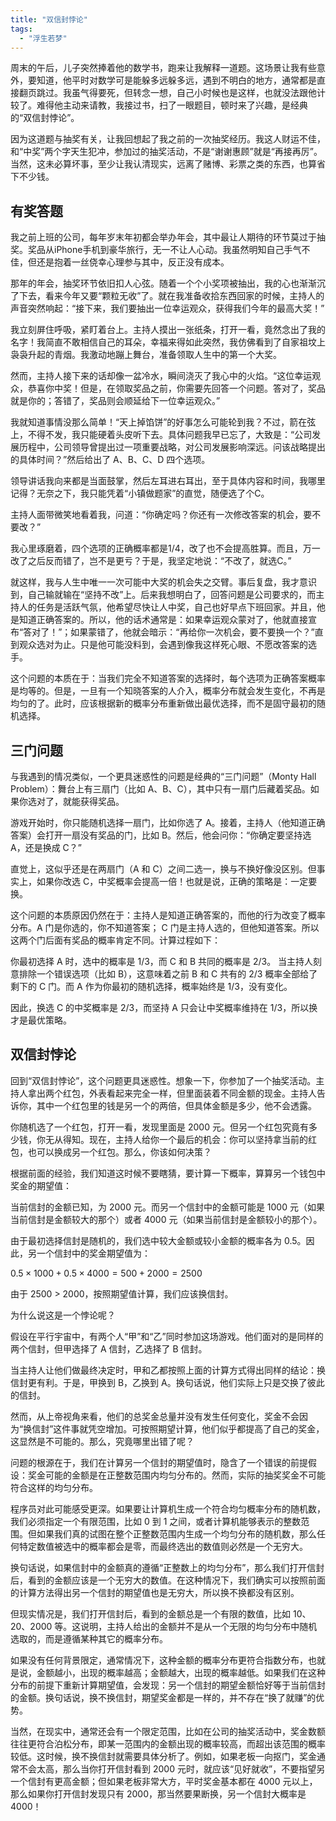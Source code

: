 ```yaml
---
title: "双信封悖论"
tags: 
  - "浮生若梦"
---
```


周末的午后，儿子突然捧着他的数学书，跑来让我解释一道题。这场景让我有些意外，要知道，他平时对数学可是能躲多远躲多远，遇到不明白的地方，通常都是直接翻页跳过。我虽气得要死，但转念一想，自己小时候也是这样，也就没法跟他计较了。难得他主动来请教，我接过书，扫了一眼题目，顿时来了兴趣，是经典的“双信封悖论”。

因为这道题与抽奖有关，让我回想起了我之前的一次抽奖经历。我这人财运不佳，和“中奖”两个字天生犯冲，参加过的抽奖活动，不是“谢谢惠顾”就是“再接再厉”。当然，这未必算坏事，至少让我认清现实，远离了赌博、彩票之类的东西，也算省下不少钱。

## 有奖答题

我之前上班的公司，每年岁末年初都会举办年会，其中最让人期待的环节莫过于抽奖。奖品从iPhone手机到豪华旅行，无一不让人心动。我虽然明知自己手气不佳，但还是抱着一丝侥幸心理参与其中，反正没有成本。

那年的年会，抽奖环节依旧扣人心弦。随着一个个小奖项被抽出，我的心也渐渐沉了下去，看来今年又要“颗粒无收”了。就在我准备收拾东西回家的时候，主持人的声音突然响起：“接下来，我们要抽出一位幸运观众，获得我们今年的最高大奖！”

我立刻屏住呼吸，紧盯着台上。主持人摸出一张纸条，打开一看，竟然念出了我的名字！我简直不敢相信自己的耳朵，幸福来得如此突然，我仿佛看到了自家祖坟上袅袅升起的青烟。我激动地蹦上舞台，准备领取人生中的第一个大奖。

然而，主持人接下来的话却像一盆冷水，瞬间浇灭了我心中的火焰。“这位幸运观众，恭喜你中奖！但是，在领取奖品之前，你需要先回答一个问题。答对了，奖品就是你的；答错了，奖品则会顺延给下一位幸运观众。”

我就知道事情没那么简单！“天上掉馅饼”的好事怎么可能轮到我？不过，箭在弦上，不得不发，我只能硬着头皮听下去。具体问题我早已忘了，大致是：“公司发展历程中，公司领导曾提出过一项重要战略，对公司发展影响深远。问该战略提出的具体时间？”然后给出了 A、B、C、D 四个选项。

领导讲话我向来都是当面鼓掌，然后左耳进右耳出，至于具体内容和时间，我哪里记得？无奈之下，我只能凭着“小镇做题家”的直觉，随便选了个C。

主持人面带微笑地看着我，问道：“你确定吗？你还有一次修改答案的机会，要不要改？”

我心里琢磨着，四个选项的正确概率都是1/4，改了也不会提高胜算。而且，万一改了之后反而错了，岂不是更亏？于是，我坚定地说：“不改了，就选C。”

就这样，我与人生中唯一一次可能中大奖的机会失之交臂。事后复盘，我才意识到，自己输就输在“坚持不改”上。后来我想明白了，回答问题是公司要求的，而主持人的任务是活跃气氛，他希望尽快让人中奖，自己也好早点下班回家。并且，他是知道正确答案的。所以，他的话术通常是：如果幸运观众蒙对了，他就直接宣布“答对了！”；如果蒙错了，他就会暗示：“再给你一次机会，要不要换一个？”直到观众选对为止。只是他可能没料到，会遇到像我这样死心眼、不愿改答案的选手。

这个问题的本质在于：当我们完全不知道答案的选择时，每个选项为正确答案概率是均等的。但是，一旦有一个知晓答案的人介入，概率分布就会发生变化，不再是均匀的了。此时，应该根据新的概率分布重新做出最优选择，而不是固守最初的随机选择。

## 三门问题

与我遇到的情况类似，一个更具迷惑性的问题是经典的“三门问题”（Monty Hall Problem）：舞台上有三扇门（比如 A、B、C），其中只有一扇门后藏着奖品。如果你选对了，就能获得奖品。

游戏开始时，你只能随机选择一扇门，比如你选了 A。接着，主持人（他知道正确答案）会打开一扇没有奖品的门，比如 B。然后，他会问你：“你确定要坚持选 A，还是换成 C？”

直觉上，这似乎还是在两扇门（A 和 C）之间二选一，换与不换好像没区别。但事实上，如果你改选 C，中奖概率会提高一倍！也就是说，正确的策略是：一定要换。

这个问题的本质原因仍然在于：主持人是知道正确答案的，而他的行为改变了概率分布。A 门是你选的，你不知道答案； C 门是主持人选的，但他知道答案。所以这两个门后面有奖品的概率肯定不同。计算过程如下：

你最初选择 A 时，选中的概率是 1/3，而 C 和 B 共同的概率是 2/3。 当主持人刻意排除一个错误选项（比如 B），这意味着之前 B 和 C 共有的 2/3 概率全部给了剩下的 C 门。而 A 作为你最初的随机选择，概率始终是 1/3，没有变化。

因此，换选 C 的中奖概率是 2/3，而坚持 A 只会让中奖概率维持在 1/3，所以换才是最优策略。

## 双信封悖论

回到“双信封悖论”，这个问题更具迷惑性。想象一下，你参加了一个抽奖活动。主持人拿出两个红包，外表看起来完全一样，但里面装着不同金额的现金。主持人告诉你，其中一个红包里的钱是另一个的两倍，但具体金额是多少，他不会透露。

你随机选了一个红包，打开一看，发现里面是 2000 元。但另一个红包究竟有多少钱，你无从得知。现在，主持人给你一个最后的机会：你可以坚持拿当前的红包，也可以换成另一个红包。那么，你该如何决策？

根据前面的经验，我们知道这时候不要瞎猜，要计算一下概率，算算另一个钱包中奖金的期望值：

当前信封的金额已知，为 2000 元。而另一个信封中的金额可能是 1000 元（如果当前信封是金额较大的那个）或者 4000 元（如果当前信封是金额较小的那个）。

由于最初选择信封是随机的，我们选中较大金额或较小金额的概率各为 0.5。因此，另一个信封中的奖金期望值为：

$0.5×1000+0.5×4000=500+2000=2500$

由于 2500 > 2000，按照期望值计算，我们应该换信封。

为什么说这是一个悖论呢？

假设在平行宇宙中，有两个人“甲”和“乙”同时参加这场游戏。他们面对的是同样的两个信封，但甲选择了 A 信封，乙选择了 B 信封。

当主持人让他们做最终决定时，甲和乙都按照上面的计算方式得出同样的结论：换信封更有利。于是，甲换到 B，乙换到 A。换句话说，他们实际上只是交换了彼此的信封。

然而，从上帝视角来看，他们的总奖金总量并没有发生任何变化，奖金不会因为“换信封”这件事就凭空增加。可按照期望计算，他们似乎都提高了自己的奖金，这显然是不可能的。那么，究竟哪里出错了呢？

问题的根源在于，我们在计算另一个信封的期望值时，隐含了一个错误的前提假设：奖金可能的金额是在正整数范围内均匀分布的。然而，实际的抽奖奖金不可能符合这样的均匀分布。

程序员对此可能感受更深。如果要让计算机生成一个符合均匀概率分布的随机数，我们必须指定一个有限范围，比如 0 到 1 之间，或者计算机能够表示的整数范围。但如果我们真的试图在整个正整数范围内生成一个均匀分布的随机数，那么任何特定数值被选中的概率都会是零，而最终选出的数值则必然是一个无穷大。

换句话说，如果信封中的金额真的遵循“正整数上的均匀分布”，那么我们打开信封后，看到的金额应该是一个无穷大的数值。在这种情况下，我们确实可以按照前面的计算方法得出另一个信封的期望值也是无穷大，所以换不换都没有区别。

但现实情况是，我们打开信封后，看到的金额总是一个有限的数值，比如 10、20、2000 等。这说明，主持人给出的金额并不是从一个无限的均匀分布中随机选取的，而是遵循某种其它的概率分布。

如果没有任何背景限定，通常情况下，这种金额的概率分布更符合指数分布，也就是说，金额越小，出现的概率越高；金额越大，出现的概率越低。如果我们在这种分布的前提下重新计算期望值，会发现：另一个信封的期望金额恰好等于当前信封的金额。换句话说，换不换信封，期望奖金都是一样的，并不存在“换了就赚”的优势。

当然，在现实中，通常还会有一个限定范围，比如在公司的抽奖活动中，奖金数额往往更符合泊松分布，即某一范围内的金额出现的概率较高，而超出该范围的概率较低。这时候，换不换信封就需要具体分析了。例如，如果老板一向抠门，奖金通常不会太高，那么当你打开信封看到 2000 元时，就应该“见好就收”，不要指望另一个信封有更高金额；但如果老板非常大方，平时奖金基本都在 4000 元以上，那么如果你打开信封发现只有 2000，那当然要果断换，另一个信封大概率是 4000！

